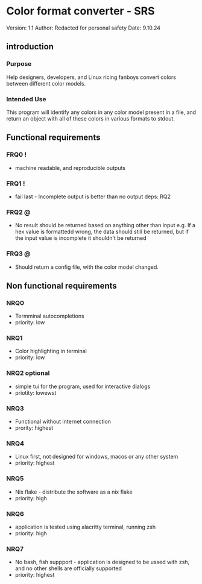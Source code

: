 # **Color format converter - SRS**
Version: 1.1
Author: Redacted for personal safety
Date: 9.10.24
## introduction
### Purpose
Help designers, developers, and Linux ricing fanboys convert colors between different color models.
### Intended Use
This program will identify any colors in any color model present in a file, and return an object with all of these colors in various formats to stdout.
## Functional requirements
### FRQ0 !
- machine readable, and reproducible outputs
### FRQ1 !
- fail last - Incomplete output is better than no output deps: RQ2
### FRQ2 @
- No result should be returned based on anything other than input e.g. If a hex value is formattedd wrong, the data should still be returned, but if the input value is incomplete it shouldn't be returned
### FRQ3 @
- Should return a config file, with the color model changed.
## Non functional requirements
### NRQ0
- Termminal autocompletions
- priority: low
### NRQ1
- Color highlighting in terminal
- priority: low
### NRQ2 optional
- simple tui for the program, used for interactive dialogs
- priotity: lowewst
### NRQ3 
- Functional without internet connection
- prority: highest
### NRQ4
- Linux first, not designed for windows, macos or any other system
- priority: highest
### NRQ5
- Nix flake - distribute the software as a nix flake
- priority: high
### NRQ6
- application is tested using alacritty terminal, running zsh
- priority: high
### NRQ7
- No bash, fish suppport - application is designed to be ussed with zsh, and no other shells are officially supported
- priority: highest